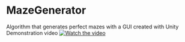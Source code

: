 # MazeGenerator
Algorithm that generates perfect mazes with a GUI created with Unity
Demonstration video
[![Watch the video](https://i.imgur.com/vKb2F1B.png)](https://youtu.be/T_79o8ZVquM)
